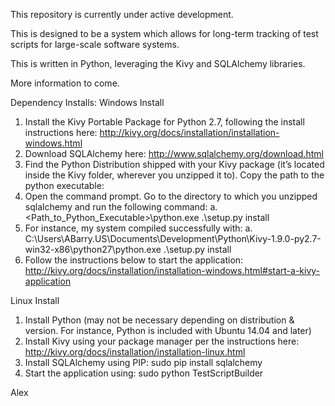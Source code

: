 This repository is currently under active development.

This is designed to be a system which allows for long-term tracking of test scripts for large-scale software systems.

This is written in Python, leveraging the Kivy and SQLAlchemy libraries.

More information to come.

Dependency Installs:
Windows Install
1.	Install the Kivy Portable Package for Python 2.7, following the install instructions here: http://kivy.org/docs/installation/installation-windows.html
2.	Download SQLAlchemy here: http://www.sqlalchemy.org/download.html
3.	Find the Python Distribution shipped with your Kivy package (it’s located inside the Kivy folder, wherever you unzipped it to).  Copy the path to the python executable:
4.	Open the command prompt.  Go to the directory to which you unzipped sqlalchemy and run the following command:
a.	<Path_to_Python_Executable>\python.exe .\setup.py install
5.	For instance, my system compiled successfully with:
a.	C:\Users\ABarry.US\Documents\Development\Python\Kivy-1.9.0-py2.7-win32-x86\python27\python.exe .\setup.py install
6.	Follow the instructions below to start the application:  http://kivy.org/docs/installation/installation-windows.html#start-a-kivy-application

Linux Install
1.	Install Python (may not be necessary depending on distribution & version.  For instance, Python is included with Ubuntu 14.04 and later)
2.	Install Kivy using your package manager per the instructions here: http://kivy.org/docs/installation/installation-linux.html
3.	Install SQLAlchemy using PIP: sudo pip install sqlalchemy
4.	Start the application using: sudo python TestScriptBuilder


Alex
